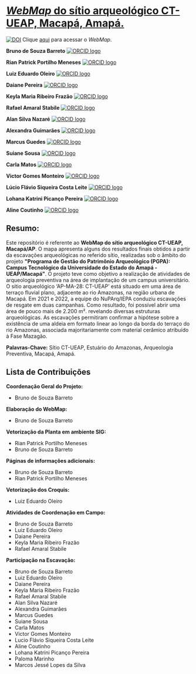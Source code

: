 # [_WebMap_ do sítio arqueológico CT-UEAP, Macapá, Amapá.](https://barretobrunosb.github.io/ct-ueap/)


[![DOI](https://zenodo.org/badge/699088606.svg)](https://zenodo.org/badge/latestdoi/699088606) Clique [aqui](https://barretobrunosb.github.io/ct-ueap/) para acessar o _WebMap_.


**Bruno de Souza Barreto**   [![ORCID logo](https://info.orcid.org/wp-content/uploads/2019/11/orcid_16x16.png)](https://orcid.org/0000-0002-9166-3875)

**Rian Patrick Portilho Meneses** [![ORCID logo](https://info.orcid.org/wp-content/uploads/2019/11/orcid_16x16.png)](https://orcid.org/0009-0001-6234-4015)

**Luiz Eduardo Oleiro** [![ORCID logo](https://info.orcid.org/wp-content/uploads/2019/11/orcid_16x16.png)](https://orcid.org/0009-0006-0989-1411)

**Daiane Pereira** [![ORCID logo](https://info.orcid.org/wp-content/uploads/2019/11/orcid_16x16.png)](https://orcid.org/0000-0002-7998-4836)

**Keyla Maria Ribeiro Frazão** [![ORCID logo](https://info.orcid.org/wp-content/uploads/2019/11/orcid_16x16.png)](https://orcid.org/0000-0003-3198-4228)

**Rafael Amaral Stabile** [![ORCID logo](https://info.orcid.org/wp-content/uploads/2019/11/orcid_16x16.png)](https://orcid.org/0000-0003-1015-1294)

**Alan Silva Nazaré** [![ORCID logo](https://info.orcid.org/wp-content/uploads/2019/11/orcid_16x16.png)](https://orcid.org/0009-0002-9052-7879)

**Alexandra Guimarães** [![ORCID logo](https://info.orcid.org/wp-content/uploads/2019/11/orcid_16x16.png)](https://orcid.org/0009-0003-1334-4881)

**Marcus Guedes** [![ORCID logo](https://info.orcid.org/wp-content/uploads/2019/11/orcid_16x16.png)](https://orcid.org/0009-0007-7270-0849)

**Suiane Sousa** [![ORCID logo](https://info.orcid.org/wp-content/uploads/2019/11/orcid_16x16.png)](https://orcid.org/0000-0002-0456-3914)

**Carla Matos** [![ORCID logo](https://info.orcid.org/wp-content/uploads/2019/11/orcid_16x16.png)](https://orcid.org/0009-0001-8401-3305)

**Victor Gomes Monteiro** [![ORCID logo](https://info.orcid.org/wp-content/uploads/2019/11/orcid_16x16.png)](https://orcid.org/0009-0009-2627-2358)

**Lúcio Flávio Siqueira Costa Leite** [![ORCID logo](https://info.orcid.org/wp-content/uploads/2019/11/orcid_16x16.png)](https://orcid.org/0000-0002-0604-2450)

**Lohana Katrini Picanço Pereira** [![ORCID logo](https://info.orcid.org/wp-content/uploads/2019/11/orcid_16x16.png)](https://orcid.org/0009-0004-0582-5674)

**Aline Coutinho** [![ORCID logo](https://info.orcid.org/wp-content/uploads/2019/11/orcid_16x16.png)](https://orcid.org/0000-0001-8296-3297)



## **Resumo:** 
Este repositório é referente ao **WebMap do sítio arqueológico CT-UEAP, Macapá/AP**. O mapa apresenta alguns dos resultados finais obtidos a partir da escavações arqueológicas no referido sítio, realizadas sob o âmbito do projeto **"Programa de Gestão do Patrimônio Arqueológico (PGPA): Campus Tecnológico da Universidade do Estado do Amapá - UEAP/Macapá"**. O projeto teve como objetivo a realização de atividades de arqueologia preventiva na área de implantação de um campus universitário. O sítio arqueológico ‘AP-MA-28: CT-UEAP’ está situado em uma área de terraço fluvial plano, adjacente ao rio Amazonas, na região urbana de Macapá. Em 2021 e 2022, a equipe do NuPArq/IEPA conduziu escavações de resgate em duas campanhas. Como resultado, foi possível abrir uma área de pouco mais de 2.200 m². revelando diversas estruturas arqueológicas. As escavações permitiram confirmar a hipótese sobre a existência de uma aldeia em formato linear ao longo da borda do terraço do rio Amazonas, associada majoritariamente com material cerâmico atribuído à Fase Mazagão.

**Palavras-Chave:** Sítio CT-UEAP, Estuário do Amazonas, Arqueologia Preventiva, Macapá, Amapá.

## **Lista de Contribuições** 

**Coordenação Geral do Projeto:**
- Bruno de Souza Barreto

**Elaboração do WebMap:**
- Bruno de Souza Barreto

**Vetorização da Planta em ambiente SIG:**
- Rian Patrick Portilho Meneses
- Bruno de Souza Barreto

**Páginas de informações adicionais:**
- Bruno de Souza Barreto
- Rian Patrick Portilho Meneses

**Vetorização dos Croquis:**
- Luiz Eduardo Oleiro

**Atividades de Coordenação em Campo:**
- Bruno de Souza Barreto
- Luiz Eduardo Oleiro
- Daiane Pereira
- Keyla Maria Ribeiro Frazão
- Rafael Amaral Stabile

**Participação na Escavação:**
- Bruno de Souza Barreto
- Luiz Eduardo Oleiro
- Daiane Pereira
- Keyla Maria Ribeiro Frazão
- Rafael Amaral Stabile
- Alan Silva Nazaré
- Alexandra Guimarães
- Marcus Guedes
- Suiane Sousa
- Carla Matos
- Victor Gomes Monteiro
- Lucio Flávio Siqueira Costa Leite
- Aline Coutinho
- Lohana Katrini Picanço Pereira
- Paloma Marinho
- Marcos Jessé Lopes da Silva
